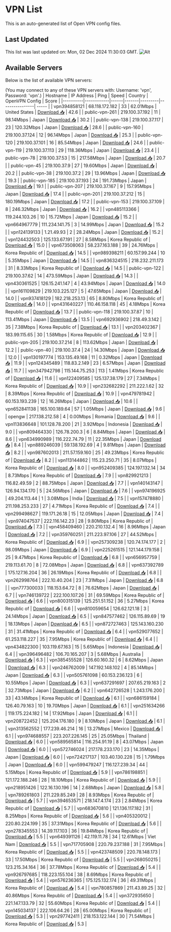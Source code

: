 # VPN List

This is an auto-generated list of Open VPN config files.

## Last Updated

This list was last updated on: Mon, 02 Dec 2024 11:30:03 GMT.
![Alt](https://repobeats.axiom.co/api/embed/186b98318ef1479477931607c1ad7d823f12451f.svg "Repobeats analytics image")

## Available Servers

Below is the list of available VPN servers:

(You may connect to any of these VPN servers with: Username: 'vpn', Password: 'vpn'.)
| Hostname | IP Address | Ping | Speed | Country | OpenVPN Config | Score |
|----------|------------|------|-------|---------|----------------| ----- |
| vpn394858121 | 68.118.172.182 | 33 | 62.01Mbps | United States | [Download 📥](./configs/server_0_US.ovpn) | 42.6 |
| public-vpn-261 | 219.100.37.192 | 11 | 98.14Mbps | Japan | [Download 📥](./configs/server_1_JP.ovpn) | 30.2 |
| public-vpn-138 | 219.100.37.117 | 23 | 120.32Mbps | Japan | [Download 📥](./configs/server_2_JP.ovpn) | 28.6 |
| public-vpn-160 | 219.100.37.124 | 12 | 96.14Mbps | Japan | [Download 📥](./configs/server_3_JP.ovpn) | 25.3 |
| public-vpn-120 | 219.100.37.101 | 16 | 85.54Mbps | Japan | [Download 📥](./configs/server_4_JP.ovpn) | 24.6 |
| public-vpn-119 | 219.100.37.113 | 29 | 118.36Mbps | Japan | [Download 📥](./configs/server_5_JP.ovpn) | 23.4 |
| public-vpn-78 | 219.100.37.53 | 15 | 217.58Mbps | Japan | [Download 📥](./configs/server_6_JP.ovpn) | 20.7 |
| public-vpn-45 | 219.100.37.9 | 27 | 19.60Mbps | Japan | [Download 📥](./configs/server_7_JP.ovpn) | 20.2 |
| public-vpn-38 | 219.100.37.2 | 29 | 13.96Mbps | Japan | [Download 📥](./configs/server_8_JP.ovpn) | 19.3 |
| public-vpn-185 | 219.100.37.193 | 24 | 191.73Mbps | Japan | [Download 📥](./configs/server_9_JP.ovpn) | 19.1 |
| public-vpn-207 | 219.100.37.167 | 9 | 157.95Mbps | Japan | [Download 📥](./configs/server_10_JP.ovpn) | 17.4 |
| public-vpn-201 | 219.100.37.212 | 15 | 180.19Mbps | Japan | [Download 📥](./configs/server_11_JP.ovpn) | 17.2 |
| public-vpn-153 | 219.100.37.109 | 8 | 246.32Mbps | Japan | [Download 📥](./configs/server_12_JP.ovpn) | 16.2 |
| vpn485113366 | 119.244.103.26 | 10 | 15.72Mbps | Japan | [Download 📥](./configs/server_13_JP.ovpn) | 15.2 |
| vpn664967779 | 111.234.141.75 | 3 | 14.99Mbps | Japan | [Download 📥](./configs/server_14_JP.ovpn) | 15.2 |
| vpn124139133 | 1.21.49.93 | 2 | 28.24Mbps | Japan | [Download 📥](./configs/server_15_JP.ovpn) | 15.2 |
| vpn124432503 | 125.133.67.191 | 27 | 8.58Mbps | Korea Republic of | [Download 📥](./configs/server_16_KR.ovpn) | 15.0 |
| vpn673508063 | 58.237.163.188 | 39 | 24.76Mbps | Korea Republic of | [Download 📥](./configs/server_17_KR.ovpn) | 14.5 |
| vpn989398211 | 60.157.99.244 | 10 | 5.35Mbps | Japan | [Download 📥](./configs/server_18_JP.ovpn) | 14.5 |
| vpn836324515 | 218.232.211.173 | 31 | 8.33Mbps | Korea Republic of | [Download 📥](./configs/server_19_KR.ovpn) | 14.5 |
| public-vpn-122 | 219.100.37.62 | 14 | 473.59Mbps | Japan | [Download 📥](./configs/server_20_JP.ovpn) | 14.3 |
| vpn430361525 | 126.15.241.147 | 4 | 43.94Mbps | Japan | [Download 📥](./configs/server_21_JP.ovpn) | 14.0 |
| vpn161109829 | 219.103.225.127 | 5 | 47.65Mbps | Japan | [Download 📥](./configs/server_22_JP.ovpn) | 14.0 |
| vpn937418129 | 182.218.253.13 | 65 | 8.80Mbps | Korea Republic of | [Download 📥](./configs/server_23_KR.ovpn) | 14.0 |
| vpn431640227 | 110.46.158.118 | 45 | 4.18Mbps | Korea Republic of | [Download 📥](./configs/server_24_KR.ovpn) | 13.7 |
| public-vpn-118 | 219.100.37.87 | 10 | 113.41Mbps | Japan | [Download 📥](./configs/server_25_JP.ovpn) | 13.5 |
| vpn692936902 | 218.49.3.142 | 35 | 7.38Mbps | Korea Republic of | [Download 📥](./configs/server_26_KR.ovpn) | 13.1 |
| vpn203402367 | 183.99.115.65 | 30 | 1.58Mbps | Korea Republic of | [Download 📥](./configs/server_27_KR.ovpn) | 12.9 |
| public-vpn-205 | 219.100.37.214 | 8 | 113.62Mbps | Japan | [Download 📥](./configs/server_28_JP.ovpn) | 12.2 |
| public-vpn-40 | 219.100.37.4 | 24 | 14.30Mbps | Japan | [Download 📥](./configs/server_29_JP.ovpn) | 12.0 |
| vpn130197774 | 153.135.49.168 | 11 | 0.32Mbps | Japan | [Download 📥](./configs/server_30_JP.ovpn) | 11.9 |
| vpn124345489 | 118.83.2.149 | 23 | 6.57Mbps | Japan | [Download 📥](./configs/server_31_JP.ovpn) | 11.7 |
| vpn347942798 | 115.144.75.253 | 113 | 1.41Mbps | Korea Republic of | [Download 📥](./configs/server_32_KR.ovpn) | 11.6 |
| vpn122409585 | 125.137.38.179 | 27 | 7.34Mbps | Korea Republic of | [Download 📥](./configs/server_33_KR.ovpn) | 10.9 |
| vpn232682292 | 211.222.1.62 | 32 | 8.39Mbps | Korea Republic of | [Download 📥](./configs/server_34_KR.ovpn) | 10.9 |
| vpn479781942 | 60.153.193.239 | 12 | 16.26Mbps | Japan | [Download 📥](./configs/server_35_JP.ovpn) | 10.6 |
| vpn652841138 | 165.100.189.64 | 57 | 1.05Mbps | Japan | [Download 📥](./configs/server_36_JP.ovpn) | 9.6 |
| opengw | 217.138.212.58 | 4 | 0.00Mbps | Romania | [Download 📥](./configs/server_37_RO.ovpn) | 9.6 |
| vpn113836648 | 101.128.78.200 | 21 | 3.92Mbps | Indonesia | [Download 📥](./configs/server_38_ID.ovpn) | 9.0 |
| vpn809464330 | 126.78.200.3 | 6 | 8.84Mbps | Japan | [Download 📥](./configs/server_39_JP.ovpn) | 8.6 |
| vpn634990989 | 116.222.74.79 | 11 | 22.35Mbps | Japan | [Download 📥](./configs/server_40_JP.ovpn) | 8.4 |
| vpn889246039 | 59.138.192.69 | 4 | 9.81Mbps | Japan | [Download 📥](./configs/server_41_JP.ovpn) | 8.2 |
| vpn987602013 | 211.57.159.160 | 25 | 49.23Mbps | Korea Republic of | [Download 📥](./configs/server_42_KR.ovpn) | 8.2 |
| vpn113144862 | 115.23.250.71 | 35 | 8.07Mbps | Korea Republic of | [Download 📥](./configs/server_43_KR.ovpn) | 8.0 |
| vpn952409385 | 124.197.132.14 | 34 | 8.73Mbps | Korea Republic of | [Download 📥](./configs/server_44_KR.ovpn) | 7.9 |
| vpn829921213 | 116.82.49.59 | 2 | 88.75Mbps | Japan | [Download 📥](./configs/server_45_JP.ovpn) | 7.7 |
| vpn140143147 | 126.94.134.170 | 5 | 24.56Mbps | Japan | [Download 📥](./configs/server_46_JP.ovpn) | 7.6 |
| vpn974196925 | 49.204.113.44 | 1 | 3.08Mbps | India | [Download 📥](./configs/server_47_IN.ovpn) | 7.5 |
| vpn157478880 | 211.198.253.233 | 27 | 4.71Mbps | Korea Republic of | [Download 📥](./configs/server_48_KR.ovpn) | 7.4 |
| vpn299498627 | 119.171.26.18 | 15 | 12.05Mbps | Japan | [Download 📥](./configs/server_49_JP.ovpn) | 7.4 |
| vpn974047537 | 222.116.142.23 | 28 | 9.80Mbps | Korea Republic of | [Download 📥](./configs/server_50_KR.ovpn) | 7.3 |
| vpn458409460 | 220.210.132.4 | 16 | 8.96Mbps | Japan | [Download 📥](./configs/server_51_JP.ovpn) | 7.2 |
| vpn359760251 | 211.223.97.106 | 27 | 44.52Mbps | Korea Republic of | [Download 📥](./configs/server_52_KR.ovpn) | 6.9 |
| vpn257309238 | 120.74.174.177 | 2 | 98.09Mbps | Japan | [Download 📥](./configs/server_53_JP.ovpn) | 6.9 |
| vpn225261515 | 121.144.179.158 | 25 | 9.47Mbps | Korea Republic of | [Download 📥](./configs/server_54_KR.ovpn) | 6.8 |
| vpn656957759 | 219.113.61.70 | 8 | 72.08Mbps | Japan | [Download 📥](./configs/server_55_JP.ovpn) | 6.8 |
| vpn637392789 | 175.127.16.204 | 36 | 26.19Mbps | Korea Republic of | [Download 📥](./configs/server_56_KR.ovpn) | 6.8 |
| vpn262998764 | 222.10.40.204 | 23 | 7.31Mbps | Japan | [Download 📥](./configs/server_57_JP.ovpn) | 6.8 |
| vpn777300033 | 118.153.64.72 | 8 | 76.62Mbps | Japan | [Download 📥](./configs/server_58_JP.ovpn) | 6.7 |
| vpn746139722 | 222.100.107.26 | 31 | 69.59Mbps | Korea Republic of | [Download 📥](./configs/server_59_KR.ovpn) | 6.6 |
| vpn800315139 | 125.251.51.152 | 36 | 5.27Mbps | Korea Republic of | [Download 📥](./configs/server_60_KR.ovpn) | 6.6 |
| vpn810059654 | 126.62.121.18 | 3 | 24.14Mbps | Japan | [Download 📥](./configs/server_61_JP.ovpn) | 6.5 |
| vpn847577462 | 126.115.89.69 | 19 | 18.13Mbps | Japan | [Download 📥](./configs/server_62_JP.ovpn) | 6.5 |
| vpn872727463 | 125.143.160.230 | 31 | 31.41Mbps | Korea Republic of | [Download 📥](./configs/server_63_KR.ovpn) | 6.4 |
| vpn529077652 | 61.253.118.227 | 35 | 7.95Mbps | Korea Republic of | [Download 📥](./configs/server_64_KR.ovpn) | 6.4 |
| vpn434822300 | 103.119.67.163 | 15 | 5.65Mbps | Indonesia | [Download 📥](./configs/server_65_ID.ovpn) | 6.4 |
| vpn396496482 | 106.70.165.207 | 3 | 5.68Mbps | Australia | [Download 📥](./configs/server_66_AU.ovpn) | 6.3 |
| vpn385455528 | 126.60.160.32 | 6 | 8.62Mbps | Japan | [Download 📥](./configs/server_67_JP.ovpn) | 6.3 |
| vpn246762009 | 147.192.148.102 | 4 | 85.14Mbps | Japan | [Download 📥](./configs/server_68_JP.ovpn) | 6.3 |
| vpn505761098 | 60.153.236.123 | 6 | 10.55Mbps | Japan | [Download 📥](./configs/server_69_JP.ovpn) | 6.3 |
| vpn637291697 | 207.65.219.163 | 2 | 32.73Mbps | Japan | [Download 📥](./configs/server_70_JP.ovpn) | 6.2 |
| vpn642726528 | 1.243.176.200 | 33 | 43.14Mbps | Korea Republic of | [Download 📥](./configs/server_71_KR.ovpn) | 6.1 |
| vpn686159184 | 126.40.79.163 | 10 | 19.70Mbps | Japan | [Download 📥](./configs/server_72_JP.ovpn) | 6.1 |
| vpn251634266 | 119.175.224.182 | 14 | 17.92Mbps | Japan | [Download 📥](./configs/server_73_JP.ovpn) | 6.1 |
| vpn208722452 | 125.204.176.180 | 9 | 8.10Mbps | Japan | [Download 📥](./configs/server_74_JP.ovpn) | 6.1 |
| vpn313562552 | 177.239.46.214 | 16 | 13.27Mbps | Mexico | [Download 📥](./configs/server_75_MX.ovpn) | 6.1 |
| vpn974688557 | 223.207.226.145 | 25 | 25.05Mbps | Thailand | [Download 📥](./configs/server_76_TH.ovpn) | 6.0 |
| vpn589565814 | 116.254.91.19 | 8 | 43.07Mbps | Japan | [Download 📥](./configs/server_77_JP.ovpn) | 6.0 |
| vpn572746024 | 217.178.233.170 | 23 | 14.35Mbps | Japan | [Download 📥](./configs/server_78_JP.ovpn) | 6.0 |
| vpn724217137 | 103.40.130.228 | 15 | 1.79Mbps | Japan | [Download 📥](./configs/server_79_JP.ovpn) | 6.0 |
| vpn599479247 | 116.127.239.34 | 44 | 5.15Mbps | Korea Republic of | [Download 📥](./configs/server_80_KR.ovpn) | 5.9 |
| vpn786198851 | 121.172.188.246 | 28 | 18.10Mbps | Korea Republic of | [Download 📥](./configs/server_81_KR.ovpn) | 5.9 |
| vpn218951426 | 122.16.130.196 | 14 | 2.68Mbps | Japan | [Download 📥](./configs/server_82_JP.ovpn) | 5.8 |
| vpn789261803 | 211.229.85.249 | 28 | 8.93Mbps | Korea Republic of | [Download 📥](./configs/server_83_KR.ovpn) | 5.7 |
| vpn394653571 | 218.147.4.174 | 23 | 2.84Mbps | Korea Republic of | [Download 📥](./configs/server_84_KR.ovpn) | 5.7 |
| vpn683670810 | 121.136.117.182 | 31 | 8.25Mbps | Korea Republic of | [Download 📥](./configs/server_85_KR.ovpn) | 5.6 |
| vpn405320012 | 220.80.224.199 | 35 | 37.31Mbps | Korea Republic of | [Download 📥](./configs/server_86_KR.ovpn) | 5.6 |
| vpn278345553 | 14.39.117.103 | 36 | 19.84Mbps | Korea Republic of | [Download 📥](./configs/server_87_KR.ovpn) | 5.5 |
| vpn649391126 | 42.119.11.78 | 34 | 12.61Mbps | Viet Nam | [Download 📥](./configs/server_88_VN.ovpn) | 5.5 |
| vpn717705908 | 220.79.237.188 | 31 | 7.95Mbps | Korea Republic of | [Download 📥](./configs/server_89_KR.ovpn) | 5.5 |
| vpn423748509 | 220.78.148.173 | 33 | 17.50Mbps | Korea Republic of | [Download 📥](./configs/server_90_KR.ovpn) | 5.5 |
| vpn268050215 | 123.215.34.164 | 36 | 37.78Mbps | Korea Republic of | [Download 📥](./configs/server_91_KR.ovpn) | 5.4 |
| vpn926797685 | 118.223.155.104 | 38 | 8.69Mbps | Korea Republic of | [Download 📥](./configs/server_92_KR.ovpn) | 5.4 |
| vpn576236365 | 175.125.132.174 | 36 | 49.31Mbps | Korea Republic of | [Download 📥](./configs/server_93_KR.ovpn) | 5.4 |
| vpn780857869 | 211.43.89.25 | 32 | 40.86Mbps | Korea Republic of | [Download 📥](./configs/server_94_KR.ovpn) | 5.4 |
| vpn372935650 | 221.147.133.79 | 32 | 55.60Mbps | Korea Republic of | [Download 📥](./configs/server_95_KR.ovpn) | 5.4 |
| vpn145034137 | 222.106.64.26 | 28 | 65.00Mbps | Korea Republic of | [Download 📥](./configs/server_96_KR.ovpn) | 5.3 |
| vpn297742411 | 218.153.122.144 | 30 | 71.54Mbps | Korea Republic of | [Download 📥](./configs/server_97_KR.ovpn) | 5.3 |
